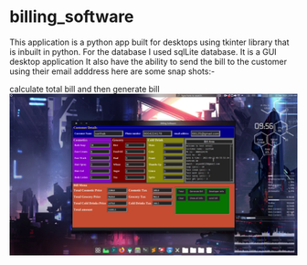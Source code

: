 # billing_software
This application is a python app built for desktops using tkinter library that is inbuilt in python. 
For the database I used sqlLite database. It is a GUI desktop application 
It also have the ability to send the bill to the customer using their email adddress
here are some snap shots:-

calculate total bill and then generate bill
![](1.png) 
